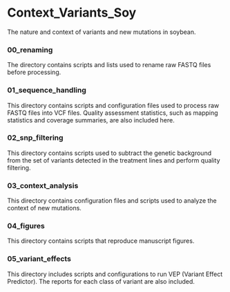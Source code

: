 # Context_Variants_Soy
The nature and context of variants and new mutations in soybean.

### 00_renaming
The directory contains scripts and lists used to rename raw FASTQ files before processing.

### 01_sequence_handling
This directory contains scripts and configuration files used to process raw FASTQ files into VCF files. Quality assessment statistics, such as mapping statistics and coverage summaries, are also included here.

### 02_snp_filtering
This directory contains scripts used to subtract the genetic background from the set of variants detected in the treatment lines and perform quality filtering. 

### 03_context_analysis
This directory contains configuration files and scripts used to analyze the context of new mutations. 

### 04_figures
This directory contains scripts that reproduce manuscript figures.

### 05_variant_effects
This directory includes scripts and configurations to run VEP (Variant Effect Predictor). The reports for each class of variant are also included.


